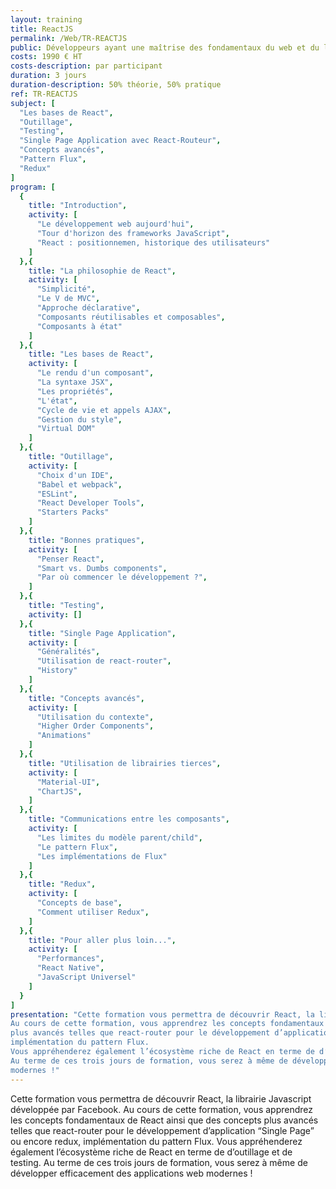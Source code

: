```yaml
---
layout: training
title: ReactJS
permalink: /Web/TR-REACTJS
public: Développeurs ayant une maîtrise des fondamentaux du web et du langage JavaScript.
costs: 1990 € HT
costs-description: par participant
duration: 3 jours
duration-description: 50% théorie, 50% pratique
ref: TR-REACTJS
subject: [
  "Les bases de React",
  "Outillage",
  "Testing",
  "Single Page Application avec React-Routeur",
  "Concepts avancés",
  "Pattern Flux",
  "Redux"
]
program: [
  {
    title: "Introduction",
    activity: [
      "Le développement web aujourd'hui",
      "Tour d'horizon des frameworks JavaScript",
      "React : positionnemen, historique des utilisateurs"
    ]
  },{
    title: "La philosophie de React",
    activity: [
      "Simplicité",
      "Le V de MVC",
      "Approche déclarative",
      "Composants réutilisables et composables",
      "Composants à état"
    ]
  },{
    title: "Les bases de React",
    activity: [
      "Le rendu d'un composant",
      "La syntaxe JSX",
      "Les propriétés",
      "L'état",
      "Cycle de vie et appels AJAX",
      "Gestion du style",
      "Virtual DOM"
    ]
  },{
    title: "Outillage",
    activity: [
      "Choix d'un IDE",
      "Babel et webpack",
      "ESLint",
      "React Developer Tools",
      "Starters Packs"
    ]
  },{
    title: "Bonnes pratiques",
    activity: [
      "Penser React",
      "Smart vs. Dumbs components",
      "Par où commencer le développement ?",
    ]
  },{
    title: "Testing",
    activity: []
  },{
    title: "Single Page Application",
    activity: [
      "Généralités",
      "Utilisation de react-router",
      "History"
    ]
  },{
    title: "Concepts avancés",
    activity: [
      "Utilisation du contexte",
      "Higher Order Components",
      "Animations"
    ]
  },{
    title: "Utilisation de librairies tierces",
    activity: [
      "Material-UI",
      "ChartJS",
    ]
  },{
    title: "Communications entre les composants",
    activity: [
      "Les limites du modèle parent/child",
      "Le pattern Flux",
      "Les implémentations de Flux"
    ]
  },{
    title: "Redux",
    activity: [
      "Concepts de base",
      "Comment utiliser Redux",
    ]
  },{
    title: "Pour aller plus loin...",
    activity: [
      "Performances",
      "React Native",
      "JavaScript Universel"
    ]
  }
]
presentation: "Cette formation vous permettra de découvrir React, la librairie Javascript développée par Facebook.
Au cours de cette formation, vous apprendrez les concepts fondamentaux de React ainsi que des concepts
plus avancés telles que react-router pour le développement d’application “Single Page” ou encore redux,
implémentation du pattern Flux.
Vous appréhenderez également l’écosystème riche de React en terme de d’outillage et de testing.
Au terme de ces trois jours de formation, vous serez à même de développer efficacement des applications web
modernes !"
---
```


Cette formation vous permettra de découvrir React, la librairie Javascript développée par Facebook.
Au cours de cette formation, vous apprendrez les concepts fondamentaux de React ainsi que des concepts
plus avancés telles que react-router pour le développement d’application “Single Page” ou encore redux,
implémentation du pattern Flux.
Vous appréhenderez également l’écosystème riche de React en terme de d’outillage et de testing.
Au terme de ces trois jours de formation, vous serez à même de développer efficacement des applications web
modernes ! 
